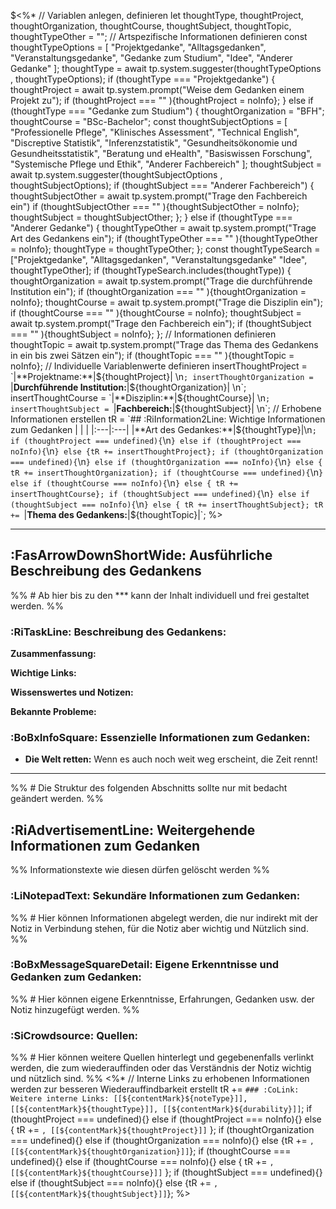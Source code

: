 $<%* 
// Variablen anlegen, definieren
let thoughtType, thoughtProject, thoughtOrganization, thoughtCourse, thoughtSubject, thoughtTopic, thoughtTypeOther = "";
// Artspezifische Informationen definieren
const thoughtTypeOptions = [
	"Projektgedanke",
	"Alltagsgedanken",
	"Veranstaltungsgedanke",
	"Gedanke zum Studium",
	"Idee",
	"Anderer Gedanke"
	];
thoughtType = await tp.system.suggester(thoughtTypeOptions , thoughtTypeOptions);
if (thoughtType === "Projektgedanke") {
	thoughtProject = await tp.system.prompt("Weise dem Gedanken einem Projekt zu");
	if (thoughtProject === "" ){thoughtProject = noInfo};
}
else if (thoughtType === "Gedanke zum Studium") {
	thoughtOrganization = "BFH";
	thoughtCourse = "BSc-Bachelor";
	const thoughtSubjectOptions = [
	"Professionelle Pflege",
	"Klinisches Assessment",
	"Technical English",
	"Discreptive Statistik",
	"Inferenzstatistik",
	"Gesundheitsökonomie und Gesundheitsstatistik",
	"Beratung und eHealth",
	"Basiswissen Forschung",
	"Systemische Pflege und Ethik",
	"Anderer Fachbereich"
	];
	thoughtSubject = await tp.system.suggester(thoughtSubjectOptions , thoughtSubjectOptions);
	if (thoughtSubject === "Anderer Fachbereich") {
		thoughtSubjectOther = await tp.system.prompt("Trage den Fachbereich ein")
		if (thoughtSubjectOther === "" ){thoughtSubjectOther = noInfo};
		thoughtSubject = thoughtSubjectOther;
	};
}
else if (thoughtType === "Anderer Gedanke") {
	thoughtTypeOther = await tp.system.prompt("Trage Art des Gedankens ein");
	if (thoughtTypeOther === "" ){thoughtTypeOther = noInfo};
	thoughtType = thoughtTypeOther;
};
const thoughtTypeSearch = ["Projektgedanke", "Alltagsgedanken", "Veranstaltungsgedanke" "Idee", thoughtTypeOther];
if (thoughtTypeSearch.includes(thoughtType)) {
	thoughtOrganization = await tp.system.prompt("Trage die durchführende Institution ein");
	if (thoughtOrganization === "" ){thoughtOrganization = noInfo};
	thoughtCourse = await tp.system.prompt("Trage die Disziplin ein");
	if (thoughtCourse === "" ){thoughtCourse = noInfo};
	thoughtSubject = await tp.system.prompt("Trage den Fachbereich ein");
	if (thoughtSubject === "" ){thoughtSubject = noInfo};
};
// Informationen definieren
thoughtTopic = await tp.system.prompt("Trage das Thema des Gedankens in ein bis zwei Sätzen ein");
if (thoughtTopic === "" ){thoughtTopic = noInfo};
// Individuelle Variablenwerte definieren
insertThoughtProject = `|**Projektname:**|${thoughtProject}| \n`;
insertThoughtOrganization = `|**Durchführende Institution:**|${thoughtOrganization}| \n`;
insertThoughtCourse = `|**Disziplin:**|${thoughtCourse}| \n`;
insertThoughtSubject = `|**Fachbereich:**|${thoughtSubject}| \n`;
// Erhobene Informationen erstellen
tR = `## :RiInformation2Line: Wichtige Informationen zum Gedanken
| | |
|:---|:---|
|**Art des Gedankes:**|${thoughtType}|\n`;
if (thoughtProject === undefined){`\n`} else if (thoughtProject === noInfo){`\n`} else {tR += insertThoughtProject};
if (thoughtOrganization === undefined){`\n`} else if (thoughtOrganization === noInfo){`\n`} else { tR += insertThoughtOrganization};
if (thoughtCourse === undefined){`\n`} else if (thoughtCourse === noInfo){`\n`} else { tR += insertThoughtCourse};
if (thoughtSubject === undefined){`\n`} else if (thoughtSubject === noInfo){`\n`} else { tR += insertThoughtSubject};
tR += `|**Thema des Gedankens:**|${thoughtTopic}|`;
%>

***
## :FasArrowDownShortWide: Ausführliche Beschreibung des Gedankens
%% # Ab hier bis zu den *** kann der Inhalt individuell und frei gestaltet werden. %%

### :RiTaskLine: Beschreibung des Gedankens:
**Zusammenfassung:** 

**Wichtige Links:** 

**Wissenswertes und Notizen:**

**Bekannte Probleme:** 



### :BoBxInfoSquare: Essenzielle Informationen zum Gedanken:
- **Die Welt retten:** Wenn es auch noch weit weg erscheint, die Zeit rennt!



***
%% # Die Struktur des folgenden Abschnitts sollte nur mit bedacht geändert werden. %%
## :RiAdvertisementLine: Weitergehende Informationen zum Gedanken
%% Informationstexte wie diesen dürfen gelöscht werden %%

### :LiNotepadText: Sekundäre Informationen zum Gedanken: 
%% # Hier können Informationen abgelegt werden, die nur indirekt mit der Notiz in Verbindung stehen, für die Notiz aber wichtig und Nützlich sind. %%


### :BoBxMessageSquareDetail: Eigene Erkenntnisse und Gedanken zum Gedanken:
%% # Hier können eigene Erkenntnisse, Erfahrungen, Gedanken usw. der Notiz hinzugefügt werden. %%


### :SiCrowdsource: Quellen: 
%% # Hier können weitere Quellen hinterlegt und gegebenenfalls verlinkt werden, die zum wiederauffinden oder das Verständnis der Notiz wichtig und nützlich sind. %%
<%*
// Interne Links zu erhobenen Informationen werden zur besseren Wiederauffindbarkeit erstellt
tR += `### :CoLink: Weitere interne Links:
[[${contentMark}${noteType}]], [[${contentMark}${thoughtType}]], [[${contentMark}${durability}]]`;
if (thoughtProject === undefined){}
else if (thoughtProject === noInfo){}
else { tR += `, [[${contentMark}${thoughtProject}]]` };
if (thoughtOrganization === undefined){}
else if (thoughtOrganization === noInfo){}
else {tR += `, [[${contentMark}${thoughtOrganization}]]`};
if (thoughtCourse === undefined){} 
else if (thoughtCourse === noInfo){} 
else { tR += `, [[${contentMark}${thoughtCourse}]]` };
if (thoughtSubject === undefined){}
else if (thoughtSubject === noInfo){}
else {tR += `, [[${contentMark}${thoughtSubject}]]`};
%>

